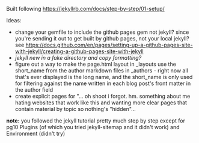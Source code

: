 Built following https://jekyllrb.com/docs/step-by-step/01-setup/

Ideas:
- change your gemfile to include the github pages gem not jekyll? since you're sending it out to get built by github pages, not your local jekyll? see https://docs.github.com/en/pages/setting-up-a-github-pages-site-with-jekyll/creating-a-github-pages-site-with-jekyll
- *jekyll new in a fake directory and copy formatting?*
- figure out a way to make the page.html layout in _layouts use the short_name from the author markdown files in _authors - right now all that's ever displayed is the long name, and the short_name is only used for filtering against the name written in each blog post's front matter in the author field
- create explicit pages for "... oh shoot i forgot. hm. something about me hating websites that work like this and wanting more clear pages that contain material by topic so nothing's "hidden"...

**note:** you followed the jekyll tutorial pretty much step by step except for pg10 Plugins (of which you tried jekyll-sitemap and it didn't work) and Environment (didn't try)
